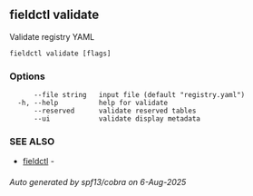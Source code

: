 ## fieldctl validate

Validate registry YAML

```
fieldctl validate [flags]
```

### Options

```
      --file string   input file (default "registry.yaml")
  -h, --help          help for validate
      --reserved      validate reserved tables
      --ui            validate display metadata
```

### SEE ALSO

* [fieldctl](fieldctl.md)	 - 

###### Auto generated by spf13/cobra on 6-Aug-2025
